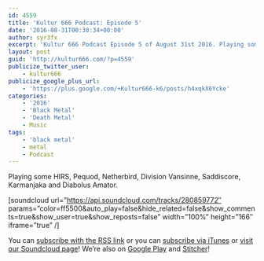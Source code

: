 ```yaml
---
id: 4559
title: 'Kultur 666 Podcast: Episode 5'
date: '2016-08-31T00:30:34+00:00'
author: syr3fx
excerpt: 'Kultur 666 Podcast Episode 5 of August 31st 2016. Playing some HIRS, Pequod, Netherbird, Division Vansinne, Saddiscore, Karmanjaka and Diabolus Amator.'
layout: post
guid: 'http://kultur666.com/?p=4559'
publicize_twitter_user:
    - kultur666
publicize_google_plus_url:
    - 'https://plus.google.com/+Kultur666-k6/posts/h4xqkX6Ycke'
categories:
    - '2016'
    - 'Black Metal'
    - 'Death Metal'
    - Music
tags:
    - 'black metal'
    - metal
    - Podcast
---
```


<span style="font-weight:400;">Playing some HIRS, Pequod, Netherbird, Division Vansinne, Saddiscore, Karmanjaka and Diabolus Amator.</span>

\[soundcloud url=”https://api.soundcloud.com/tracks/280859772″ params=”color=ff5500&amp;auto\_play=false&amp;hide\_related=false&amp;show\_comments=true&amp;show\_user=true&amp;show\_reposts=false” width=”100%” height=”166″ iframe=”true” /\]

You can [subscribe with the RSS link](http://feeds.soundcloud.com/users/soundcloud:users:203985226/sounds.rss) or you can [subscribe via iTunes](https://itunes.apple.com/au/podcast/kultur-666-podcast/id1140410234) or [visit our Soundcloud page](https://soundcloud.com/kultur-666)! We’re also on [Google Play](https://goo.gl/app/playmusic?ibi=com.google.PlayMusic&isi=691797987&ius=googleplaymusic&link=https://play.google.com/music/m/Iax6bcfbhy27w3wvkpxlcrkkr6i?t%3DKultur_666_Podcast) and [Stitcher](http://www.stitcher.com/s?fid=99915&refid=stpr)!